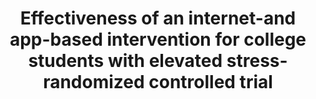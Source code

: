 --- 
abstract: '' 
authors: 
 - M Harrer
 -  SH Adam
 -  RJ Fleischmann
 -  H Baumeister
 -  R Auerbach
 -  ...
doi: '' 
featured: false 
publication: '*Journal of medical Internet research*, 72' 
publication_short: '' 
publishDate: '2018-01-01' 
title: 'Effectiveness of an internet-and app-based intervention for college students with elevated stress- randomized controlled trial' 
url_code: '' 
url_dataset: '' 
url_pdf: '' 
url_poster: '' 
url_project: '' 
url_slides: '' 
url_source: '' 
url_video: '' 
---